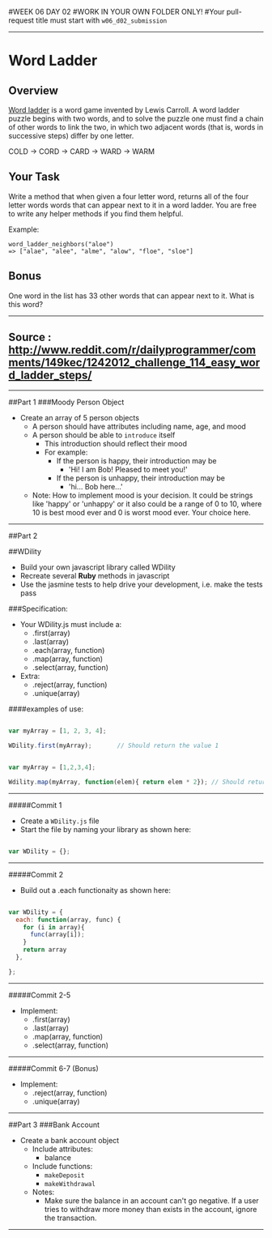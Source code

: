#WEEK 06 DAY 02
#WORK IN YOUR OWN FOLDER ONLY!
#Your pull-request title must start with `w06_d02_submission`


___

# Word Ladder

## Overview
[Word ladder](http://en.wikipedia.org/wiki/Word_ladder) is a word game invented by Lewis Carroll. A word ladder puzzle begins with two words, and to solve the puzzle one must find a chain of other words to link the two, in which two adjacent words (that is, words in successive steps) differ by one letter.

COLD → CORD → CARD → WARD → WARM

## Your Task

Write a method that when given a four letter word, returns all of the four letter words words that can appear next to it in a word ladder. You are free to write any helper methods if you find them helpful.

Example:

```
word_ladder_neighbors("aloe")
=> ["alae", "alee", "alme", "alow", "floe", "sloe"]
```

## Bonus
One word in the list has 33 other words that can appear next to it. What is this word?

---

Source : http://www.reddit.com/r/dailyprogrammer/comments/149kec/1242012_challenge_114_easy_word_ladder_steps/
---



---


##Part 1
###Moody Person Object
- Create an array of 5 person objects
  - A person should have attributes including name, age, and mood
  - A person should be able to `introduce` itself
    - This introduction should reflect their mood
    - For example:
      - If the person is happy, their introduction may be
        - 'Hi!  I am Bob!  Pleased to meet you!'
      - If the person is unhappy, their introduction may be
        - 'hi...  Bob here...'
  - Note: How to implement mood is your decision.  It could be strings like 'happy' or 'unhappy' or it also could be a range of 0 to 10, where 10 is best mood ever and 0 is worst mood ever.  Your choice here.

---

##Part 2

##WDility
- Build your own javascript library called WDility
- Recreate several **Ruby** methods in javascript
- Use the jasmine tests to help drive your development, i.e. make the tests pass

###Specification:

- Your WDility.js must include a:
  - .first(array)
  - .last(array)
  - .each(array, function)
  - .map(array, function)
  - .select(array, function)
- Extra:
  - .reject(array, function)
  - .unique(array)


####examples of use:

```javascript

var myArray = [1, 2, 3, 4];

WDility.first(myArray);       // Should return the value 1

```


```javascript

var myArray = [1,2,3,4];

Wdility.map(myArray, function(elem){ return elem * 2}); // Should return this array: [2,4,6,8,10]


```

---

#####Commit 1
- Create a `WDility.js` file
- Start the file by naming your library as shown here:

```javascript

var WDility = {};

```

---

#####Commit 2
- Build out a .each functionaity as shown here:

```javascript

var WDility = {
  each: function(array, func) {
    for (i in array){
      func(array[i]);
    }
    return array
  },

};

```

---

#####Commit 2-5
- Implement:
  - .first(array)
  - .last(array)
  - .map(array, function)
  - .select(array, function)

---

#####Commit 6-7 (Bonus)
- Implement:
  - .reject(array, function)
  - .unique(array)




---

##Part 3
###Bank Account
- Create a bank account object
  - Include attributes:
    - balance
  - Include functions:
    - `makeDeposit`
    - `makeWithdrawal`
  - Notes:
    - Make sure the balance in an account can't go negative. If a user tries to withdraw more money than exists in the account, ignore the transaction.



---
